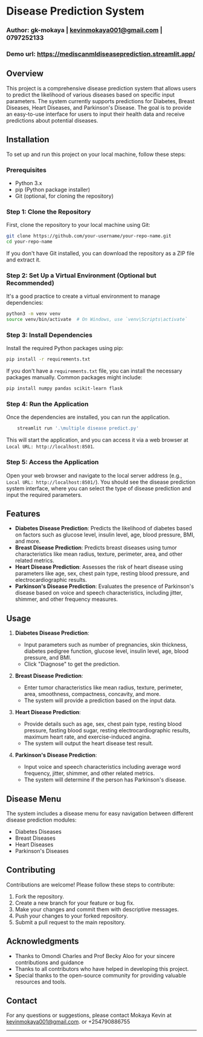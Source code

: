 # Disease Prediction System

### Author: gk-mokaya | kevinmokaya001@gmail.com | 0797252133

### Demo url: https://mediscanmldiseaseprediction.streamlit.app/

## Overview

This project is a comprehensive disease prediction system that allows users to predict the likelihood of various diseases based on specific input parameters. The system currently supports predictions for Diabetes, Breast Diseases, Heart Diseases, and Parkinson's Disease. The goal is to provide an easy-to-use interface for users to input their health data and receive predictions about potential diseases.


## Installation

To set up and run this project on your local machine, follow these steps:

### Prerequisites

- Python 3.x
- pip (Python package installer)
- Git (optional, for cloning the repository)

### Step 1: Clone the Repository

First, clone the repository to your local machine using Git:

```bash
git clone https://github.com/your-username/your-repo-name.git
cd your-repo-name
```

If you don't have Git installed, you can download the repository as a ZIP file and extract it.

### Step 2: Set Up a Virtual Environment (Optional but Recommended)

It's a good practice to create a virtual environment to manage dependencies:

```bash
python3 -m venv venv
source venv/bin/activate  # On Windows, use `venv\Scripts\activate`
```

### Step 3: Install Dependencies

Install the required Python packages using pip:

```bash
pip install -r requirements.txt
```

If you don't have a `requirements.txt` file, you can install the necessary packages manually. Common packages might include:

```bash
pip install numpy pandas scikit-learn flask
```

### Step 4: Run the Application

Once the dependencies are installed, you can run the application.

```bash
    streamlit run '.\multiple disease predict.py'
```

This will start the application, and you can access it via a web browser at `  Local URL: http://localhost:8501`.

### Step 5: Access the Application

Open your web browser and navigate to the local server address (e.g., `  Local URL: http://localhost:8501/`). You should see the disease prediction system interface, where you can select the type of disease prediction and input the required parameters.


## Features

- **Diabetes Disease Prediction**: Predicts the likelihood of diabetes based on factors such as glucose level, insulin level, age, blood pressure, BMI, and more.
- **Breast Disease Prediction**: Predicts breast diseases using tumor characteristics like mean radius, texture, perimeter, area, and other related metrics.
- **Heart Disease Prediction**: Assesses the risk of heart disease using parameters like age, sex, chest pain type, resting blood pressure, and electrocardiographic results.
- **Parkinson's Disease Prediction**: Evaluates the presence of Parkinson's disease based on voice and speech characteristics, including jitter, shimmer, and other frequency measures.

## Usage

1. **Diabetes Disease Prediction**:
   - Input parameters such as number of pregnancies, skin thickness, diabetes pedigree function, glucose level, insulin level, age, blood pressure, and BMI.
   - Click "Diagnose" to get the prediction.

2. **Breast Disease Prediction**:
   - Enter tumor characteristics like mean radius, texture, perimeter, area, smoothness, compactness, concavity, and more.
   - The system will provide a prediction based on the input data.

3. **Heart Disease Prediction**:
   - Provide details such as age, sex, chest pain type, resting blood pressure, fasting blood sugar, resting electrocardiographic results, maximum heart rate, and exercise-induced angina.
   - The system will output the heart disease test result.

4. **Parkinson's Disease Prediction**:
   - Input voice and speech characteristics including average word frequency, jitter, shimmer, and other related metrics.
   - The system will determine if the person has Parkinson's disease.

## Disease Menu

The system includes a disease menu for easy navigation between different disease prediction modules:
- Diabetes Diseases
- Breast Diseases
- Heart Diseases
- Parkinson's Diseases

## Contributing

Contributions are welcome! Please follow these steps to contribute:

1. Fork the repository.
2. Create a new branch for your feature or bug fix.
3. Make your changes and commit them with descriptive messages.
4. Push your changes to your forked repository.
5. Submit a pull request to the main repository.

## Acknowledgments
- Thanks to Omondi Charles and Prof Becky Aloo for your sincere contributions and guidance
- Thanks to all contributors who have helped in developing this project.
- Special thanks to the open-source community for providing valuable resources and tools.

## Contact

For any questions or suggestions, please contact Mokaya Kevin at kevinmokaya001@gmail.com. or +254790886755

---